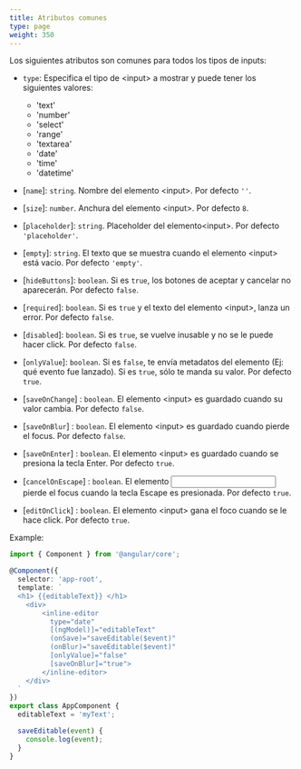 ```yaml
---
title: Atributos comunes
type: page
weight: 350
---
```


Los siguientes atributos son comunes para todos los tipos de inputs:

* `type`: Especifica el tipo de \<input> a mostrar y puede tener los siguientes valores:
  * 'text'
  * 'number' 
  * 'select' 
  * 'range' 
  * 'textarea' 
  * 'date'
  * 'time'
  * 'datetime'

* \[`name`]: `string`. Nombre del elemento \<input>. Por defecto `''`.

* \[`size`]: `number`. Anchura del elemento \<input>. Por defecto `8`.

* \[`placeholder`]: `string`. Placeholder del elemento\<input>. Por defecto `'placeholder'`.

* \[`empty`]: `string`. El texto que se muestra cuando el elemento \<input> está vacio. Por defecto `'empty'`.

* \[`hideButtons`]: `boolean`. Si es `true`, los botones de aceptar y cancelar no aparecerán. Por defecto `false`.

* \[`required`]: `boolean`. Si es `true` y el texto del elemento \<input>, lanza un error. Por defecto `false`.

* \[`disabled`]: `boolean`. Si es `true`, se vuelve inusable y no se le puede hacer click. Por defecto `false`.

* \[`onlyValue`]: `boolean`. Si es `false`, te envía metadatos del elemento (Ej: qué evento fue lanzado). Si es `true`, sólo te manda su valor. Por defecto `true`.

* \[`saveOnChange`] : `boolean`. El elemento \<input> es guardado cuando su valor cambia. Por defecto `false`.

* \[`saveOnBlur`] : `boolean`. El elemento \<input> es guardado cuando pierde el focus. Por defecto `false`.

* \[`saveOnEnter`] : `boolean`. El elemento \<input> es guardado cuando se presiona la tecla Enter. Por defecto `true`.

* \[`cancelOnEscape`] : `boolean`. El elemento <input> pierde el focus cuando la tecla Escape es presionada. Por defecto `true`. 

* \[`editOnClick`] : `boolean`. El elemento \<input> gana el foco cuando se le hace click. Por defecto `true`.

<!--more-->
Example:

``` typescript
import { Component } from '@angular/core';

@Component({
  selector: 'app-root',
  template: `
  <h1> {{editableText}} </h1>
    <div>
        <inline-editor 
          type="date" 
          [(ngModel)]="editableText" 
          (onSave)="saveEditable($event)" 
          (onBlur)="saveEditable($event)"
          [onlyValue]="false"
          [saveOnBlur]="true">
        </inline-editor>
    </div>
  `
})
export class AppComponent {
  editableText = 'myText';

  saveEditable(event) {
    console.log(event);
  }
}

```
